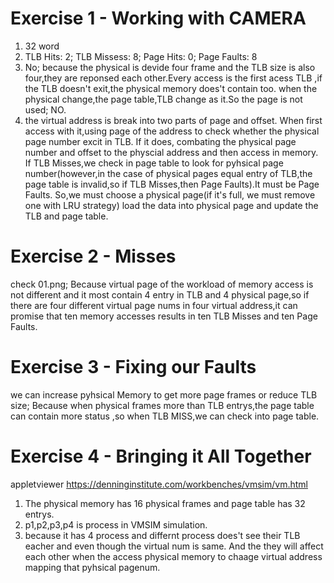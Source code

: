 # Exercise 1 - Working with CAMERA
1. 32 word
2. TLB Hits: 2; TLB Missess: 8; Page Hits: 0; Page Faults: 8
3. No; because the physical is devide four frame and the TLB size is also four,they are reponsed each other.Every access is the first acess TLB ,if the  TLB doesn't exit,the physical  memory does't contain too. when the physical change,the page table,TLB change as it.So the page is not used; NO.
4. the virtual address is break into two parts of page and offset. When first access with it,using page of the address to check whether the physical page number excit in TLB. If it does, combating the physical page number and offset to the physcial address and then access in memory. If TLB Misses,we check in page table to look for pyhsical page number(however,in the case of physical pages equal entry of TLB,the page table is invalid,so if TLB Misses,then Page Faults).It must be Page Faults. So,we must choose a physical page(if it's full, we must remove one with LRU strategy) load the data into physical page and update the TLB and page table.

# Exercise 2 - Misses
check 01.png;
Because  virtual page of the workload of memory access is not different and it most contain 4 entry in TLB and 4 physical page,so if there are four different virtual page nums in four virtual address,it can promise that ten memory accesses results in ten TLB Misses and ten Page Faults.

# Exercise 3 - Fixing our Faults
we can increase pyhsical Memory to get more page frames or reduce TLB size;
Because when physical frames more than TLB entrys,the page table can contain more status ,so when TLB MISS,we can check into page table.

# Exercise 4 - Bringing it All Together

appletviewer https://denninginstitute.com/workbenches/vmsim/vm.html 

1. The physical memory has 16 physical frames and page table has 32 entrys.
2. p1,p2,p3,p4 is process in VMSIM simulation.
3. because it has 4 process and differnt process does't see their TLB eacher and even though the virtual num is same. And the they will affect each other when the access physical memory to chaage  virtual address mapping that pyhsical pagenum.
